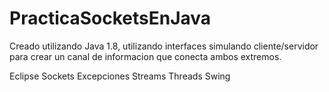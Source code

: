 # PracticaSocketsEnJava

Creado utilizando Java 1.8, utilizando interfaces simulando cliente/servidor para crear un canal de informacion que conecta ambos extremos.

Eclipse
Sockets
Excepciones
Streams
Threads
Swing

